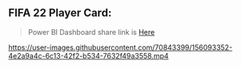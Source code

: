 ## FIFA 22 Player Card:
> Power BI Dashboard share link is <a href="https://bit.ly/3idabzS">Here</a>

https://user-images.githubusercontent.com/70843399/156093352-4e2a9a4c-6c13-42f2-b534-7632f49a3558.mp4

